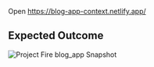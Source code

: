 
Open https://blog-app-context.netlify.app/

## Expected Outcome

![Project Fire blog_app Snapshot](Blog-App-.gif)
